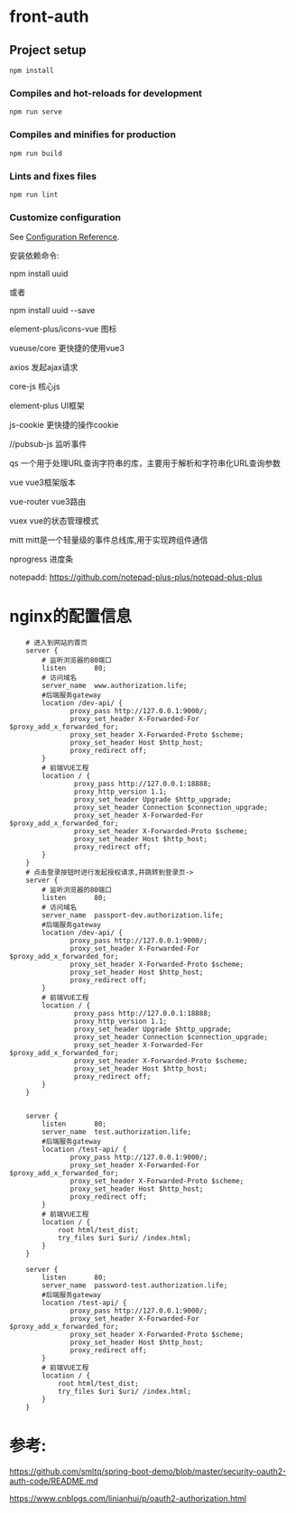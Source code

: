 # front-auth

## Project setup
```
npm install
```

### Compiles and hot-reloads for development
```
npm run serve
```

### Compiles and minifies for production
```
npm run build
```

### Lints and fixes files
```
npm run lint
```

### Customize configuration
See [Configuration Reference](https://cli.vuejs.org/config/).

安装依赖命令:

npm install uuid

或者

npm install uuid --save 


element-plus/icons-vue  图标

vueuse/core  更快捷的使用vue3

axios  发起ajax请求

core-js  核心js

element-plus  UI框架

js-cookie  更快捷的操作cookie

//pubsub-js  监听事件

qs 一个用于处理URL查询字符串的库，主要用于解析和字符串化URL查询参数‌

vue vue3框架版本

vue-router  vue3路由

vuex vue的状态管理模式

mitt  mitt是一个轻量级的事件总线库,用于实现跨组件通信  

nprogress  进度条

notepadd: https://github.com/notepad-plus-plus/notepad-plus-plus

# nginx的配置信息

```
    # 进入到网站的首页
    server {
        # 监听浏览器的80端口
        listen       80;
        # 访问域名
        server_name  www.authorization.life;
        #后端服务gateway
        location /dev-api/ {
		       proxy_pass http://127.0.0.1:9000/;
               proxy_set_header X-Forwarded-For $proxy_add_x_forwarded_for;
		       proxy_set_header X-Forwarded-Proto $scheme;
		       proxy_set_header Host $http_host;
		       proxy_redirect off;
        }
        # 前端VUE工程
        location / {
                proxy_pass http://127.0.0.1:18888;
                proxy_http_version 1.1;
                proxy_set_header Upgrade $http_upgrade;
                proxy_set_header Connection $connection_upgrade;
                proxy_set_header X-Forwarded-For $proxy_add_x_forwarded_for;
                proxy_set_header X-Forwarded-Proto $scheme;
                proxy_set_header Host $http_host;
                proxy_redirect off;
        }
    }
    # 点击登录按钮时进行发起授权请求,并跳转到登录页->
    server {
        # 监听浏览器的80端口
        listen       80;
        # 访问域名
        server_name  passport-dev.authorization.life;
        #后端服务gateway
        location /dev-api/ {
		       proxy_pass http://127.0.0.1:9000/;
               proxy_set_header X-Forwarded-For $proxy_add_x_forwarded_for;
		       proxy_set_header X-Forwarded-Proto $scheme;
		       proxy_set_header Host $http_host;
		       proxy_redirect off;
        }
        # 前端VUE工程
        location / {
                proxy_pass http://127.0.0.1:18888;
                proxy_http_version 1.1;
                proxy_set_header Upgrade $http_upgrade;
                proxy_set_header Connection $connection_upgrade;
                proxy_set_header X-Forwarded-For $proxy_add_x_forwarded_for;
                proxy_set_header X-Forwarded-Proto $scheme;
                proxy_set_header Host $http_host;
                proxy_redirect off;
        }
    }
    
    
    server {
        listen       80;
        server_name  test.authorization.life;
        #后端服务gateway
        location /test-api/ {
		       proxy_pass http://127.0.0.1:9000/;
               proxy_set_header X-Forwarded-For $proxy_add_x_forwarded_for;
		       proxy_set_header X-Forwarded-Proto $scheme;
		       proxy_set_header Host $http_host;
		       proxy_redirect off;
        }
        # 前端VUE工程
        location / {
            root html/test_dist;
            try_files $uri $uri/ /index.html;
        }
    }
    
    server {
        listen       80;
        server_name  password-test.authorization.life;
        #后端服务gateway
        location /test-api/ {
		       proxy_pass http://127.0.0.1:9000/;
               proxy_set_header X-Forwarded-For $proxy_add_x_forwarded_for;
		       proxy_set_header X-Forwarded-Proto $scheme;
		       proxy_set_header Host $http_host;
		       proxy_redirect off;
        }
        # 前端VUE工程
        location / {
            root html/test_dist;
            try_files $uri $uri/ /index.html;
        }
    }

```
# 参考:

https://github.com/smltq/spring-boot-demo/blob/master/security-oauth2-auth-code/README.md


https://www.cnblogs.com/linianhui/p/oauth2-authorization.html


